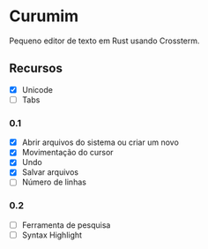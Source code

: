 # Curumim

Pequeno editor de texto em Rust usando Crossterm.

## Recursos

- [x] Unicode
- [ ] Tabs

### 0.1

- [x] Abrir arquivos do sistema ou criar um novo
- [x] Movimentação do cursor
- [x] Undo
- [x] Salvar arquivos
- [ ] Número de linhas

### 0.2

- [ ] Ferramenta de pesquisa
- [ ] Syntax Highlight
